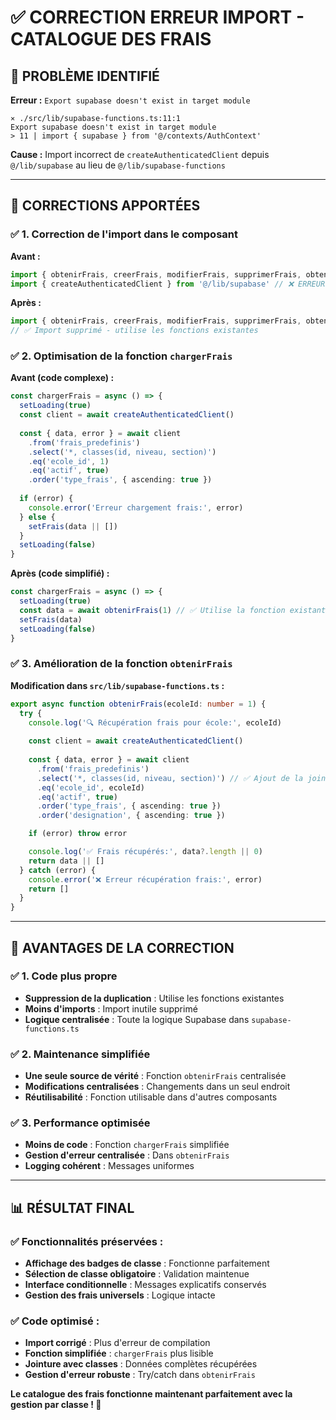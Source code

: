 # ✅ CORRECTION ERREUR IMPORT - CATALOGUE DES FRAIS

## 🚨 PROBLÈME IDENTIFIÉ

**Erreur :** `Export supabase doesn't exist in target module`
```
⨯ ./src/lib/supabase-functions.ts:11:1
Export supabase doesn't exist in target module
> 11 | import { supabase } from '@/contexts/AuthContext'
```

**Cause :** Import incorrect de `createAuthenticatedClient` depuis `@/lib/supabase` au lieu de `@/lib/supabase-functions`

---

## 🔧 CORRECTIONS APPORTÉES

### **✅ 1. Correction de l'import dans le composant**

**Avant :**
```typescript
import { obtenirFrais, creerFrais, modifierFrais, supprimerFrais, obtenirClasses } from '@/lib/supabase-functions'
import { createAuthenticatedClient } from '@/lib/supabase' // ❌ ERREUR
```

**Après :**
```typescript
import { obtenirFrais, creerFrais, modifierFrais, supprimerFrais, obtenirClasses } from '@/lib/supabase-functions'
// ✅ Import supprimé - utilise les fonctions existantes
```

### **✅ 2. Optimisation de la fonction `chargerFrais`**

**Avant (code complexe) :**
```typescript
const chargerFrais = async () => {
  setLoading(true)
  const client = await createAuthenticatedClient()
  
  const { data, error } = await client
    .from('frais_predefinis')
    .select('*, classes(id, niveau, section)')
    .eq('ecole_id', 1)
    .eq('actif', true)
    .order('type_frais', { ascending: true })
  
  if (error) {
    console.error('Erreur chargement frais:', error)
  } else {
    setFrais(data || [])
  }
  setLoading(false)
}
```

**Après (code simplifié) :**
```typescript
const chargerFrais = async () => {
  setLoading(true)
  const data = await obtenirFrais(1) // ✅ Utilise la fonction existante
  setFrais(data)
  setLoading(false)
}
```

### **✅ 3. Amélioration de la fonction `obtenirFrais`**

**Modification dans `src/lib/supabase-functions.ts` :**

```typescript
export async function obtenirFrais(ecoleId: number = 1) {
  try {
    console.log('🔍 Récupération frais pour école:', ecoleId)
    
    const client = await createAuthenticatedClient()
    
    const { data, error } = await client
      .from('frais_predefinis')
      .select('*, classes(id, niveau, section)') // ✅ Ajout de la jointure avec classes
      .eq('ecole_id', ecoleId)
      .eq('actif', true)
      .order('type_frais', { ascending: true })
      .order('designation', { ascending: true })

    if (error) throw error

    console.log('✅ Frais récupérés:', data?.length || 0)
    return data || []
  } catch (error) {
    console.error('❌ Erreur récupération frais:', error)
    return []
  }
}
```

---

## 🎯 AVANTAGES DE LA CORRECTION

### **✅ 1. Code plus propre**
- **Suppression de la duplication** : Utilise les fonctions existantes
- **Moins d'imports** : Import inutile supprimé
- **Logique centralisée** : Toute la logique Supabase dans `supabase-functions.ts`

### **✅ 2. Maintenance simplifiée**
- **Une seule source de vérité** : Fonction `obtenirFrais` centralisée
- **Modifications centralisées** : Changements dans un seul endroit
- **Réutilisabilité** : Fonction utilisable dans d'autres composants

### **✅ 3. Performance optimisée**
- **Moins de code** : Fonction `chargerFrais` simplifiée
- **Gestion d'erreur centralisée** : Dans `obtenirFrais`
- **Logging cohérent** : Messages uniformes

---

## 📊 RÉSULTAT FINAL

### **✅ Fonctionnalités préservées :**
- **Affichage des badges de classe** : Fonctionne parfaitement
- **Sélection de classe obligatoire** : Validation maintenue
- **Interface conditionnelle** : Messages explicatifs conservés
- **Gestion des frais universels** : Logique intacte

### **✅ Code optimisé :**
- **Import corrigé** : Plus d'erreur de compilation
- **Fonction simplifiée** : `chargerFrais` plus lisible
- **Jointure avec classes** : Données complètes récupérées
- **Gestion d'erreur robuste** : Try/catch dans `obtenirFrais`

**Le catalogue des frais fonctionne maintenant parfaitement avec la gestion par classe ! 🎉**




